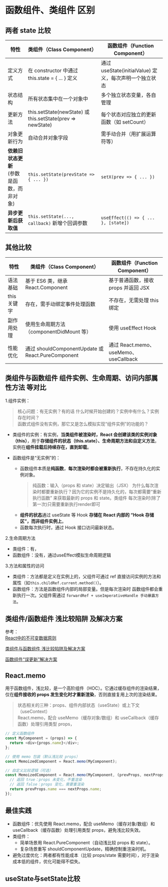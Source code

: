 # 函数组件、类组件 区别

## 两者 state 比较
| 特性	| 类组件（Class Component）| 	函数组件（Function Component）|
| ---- | ---- | ---- | 
| 定义方式	| 在 constructor 中通过 this.state = { ... } 定义	| 通过 useState(initialValue) 定义，每次声明一个独立状态|
| 状态结构	| 所有状态集中在一个对象中	| 多个独立状态变量，各自管理|
| 更新方法	| this.setState(newState) 或 this.setState(prev => newState)	| 每个状态对应独立的更新函数（如 setCount）|
| 对象更新行为	| 自动合并对象字段	| 需手动合并（用扩展运算符等）|
| **依赖旧状态更新**<br/>(参数是函数，而非对象)| 	```this.setState(prevState => { ... })```	| ```setX(prev => { ... })```|
| **异步更新后获取值**	| ```this.setState(..., callback)``` 新增个回调参数	| ```useEffect(() => { ... }, [state])```|

## 其他比较
| 特性	| 类组件（Class Component）| 	函数组件（Function Component）|
| ---- | ---- | ---- | 
| 语法基础 | 基于 ES6 类，继承 React.Component	|基于普通函数，接收 props 并返回 JSX |
| this 关键字 |	存在，需手动绑定事件处理函数 | 	不存在，无需处理 this 绑定 |
| 副作用处理 |	使用生命周期方法（componentDidMount 等） |	使用 useEffect Hook |
| 性能优化	 | 通过 shouldComponentUpdate 或 React.PureComponent  |	通过 React.memo、useMemo、useCallback |

## 类组件与函数组件 组件实例、生命周期、访问内部属性方法 等对比
1.组件实例：
> 核心问题：有无实例？有的话 什么时候开始创建的？实例中有什么？实例存在时间？    
> 函数式组件没有实例，那它又是怎么模拟实现“组件实例”的功能的？

* 类组件的实例：有实例，**当类组件被渲染时，React 会创建该类的实例对象（this）**，用于**存储组件的状态（this.state）、生命周期方法和自定义方法**，实例在**组件挂载后持续存在，直到卸载**。

* 函数组件是“无实例”的：
  * 函数组件本质是**纯函数**，**每次渲染时都会被重新执行**，不存在持久化的实例对象。
    > 纯函数：输入（props 和 state）决定输出（JSX）
    > 为什么每次渲染时都要重新执行？因为它的实例不是持久化的，每次都需要“重新执行函数” 来获取最新的 props 和 state。类组件 每次渲染时(除了第一次)只需要重新执行render即可
  * **组件的状态**通过 useState 等 Hook **存储在 React 内部的 “Hook 存储区”，而非组件实例上**。
  * 函数每次执行时，通过 Hook 接口访问最新状态。

2.生命周期方法
* 类组件：有，
* 函数组件：没有，通过useEffect模拟生命周期逻辑

3.方法和属性的访问
* 类组件：方法都是定义在实例上的，父组件可通过 ref 直接访问实例的方法和属性（如```this.childRef.current.method()```）。
* 函数组件：方法是函数组件内部的局部变量。但是每次渲染时 函数组件都会重新执行一次。父组件需通过 ```forwardRef + useImperativeHandle 手动暴露方法```。


## 类组件/函数组件 浅比较陷阱 及解决方案
参考：  
[React中的不可变数据原则](./0.0__不可变数据原则.md)

[类组件与函数组件 浅比较陷阱及解决方案](./0.0__浅比较陷阱_重要.md)

[函数组件“误更新”解决方案](./1.0.1__函数式组件_误更新解决.md)

## React.memo
用于函数组件，浅比较，是一个高阶组件（HOC）。它通过缓存组件的渲染结果，仅在**组件接收的 props 发生变化时才重新渲染**，否则直接复用上次的渲染结果。
> 状态相关的三种：props、组件内部状态（useState）或上下文（useContext）   
> React.memo，配合 useMemo（缓存对象/数组）和 useCallback（缓存函数）处理引用类型 props，

```js
// 定义函数组件
const MyComponent = (props) => {
  return <div>{props.name}</div>;
};

// 使用 memo 包装（默认浅比较 props）
const MemoizedComponent = React.memo(MyComponent);

// 自定义比较逻辑（可选）
const MemoizedComponent = React.memo(MyComponent, (prevProps, nextProps) => {
  // 返回 true：props 未变化，不重渲染
  // 返回 false：props 变化，需要重渲染
  return prevProps.name === nextProps.name;
});
```

## 最佳实践
* 函数组件：优先使用 React.memo，配合 useMemo（缓存对象/数组）和 useCallback（缓存函数）处理引用类型 props，避免浅比较失效。
* 类组件：
  * 简单场景用 React.PureComponent（自动浅比较 props 和 state）。
  * 复杂场景重写 shouldComponentUpdate，精确控制重渲染时机。
* 避免过度优化：两者都有性能成本（比较 props/state 需要时间），对于渲染成本低的组件，优化可能得不偿失。

## useState与setState比较


